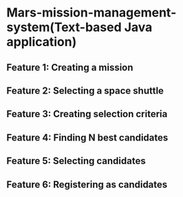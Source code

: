 # Mars-mission-management-system(Text-based Java application)

## Feature 1: Creating a mission
## Feature 2: Selecting a space shuttle
## Feature 3: Creating selection criteria
## Feature 4: Finding N best candidates
## Feature 5: Selecting candidates
## Feature 6: Registering as candidates
